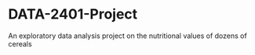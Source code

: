 # DATA-2401-Project
An exploratory data analysis project on the nutritional values of dozens of cereals
